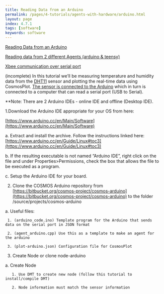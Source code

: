 ```yaml
---
title: Reading Data from an Arduino
permalink: /pages/4-tutorials/agents-with-hardware/arduino.html
layout: page
index: 4.7.1
tags: [software]
keywords: software
---
```

[Reading Data from an Arduino](https://docs.google.com/document/d/1nrOId7-6iBiTzjoFnFobEZpwlmBhdKSEu3mWkHiQ094/edit#heading=h.yi6izp7x6ipy)

[Reading data from 2 different Agents (arduino & teensy)](https://docs.google.com/document/d/1nrOId7-6iBiTzjoFnFobEZpwlmBhdKSEu3mWkHiQ094/edit#heading=h.w0pqw83bdzwg)

[Xbee communication over serial port](https://docs.google.com/document/d/1nrOId7-6iBiTzjoFnFobEZpwlmBhdKSEu3mWkHiQ094/edit#heading=h.jnyw5y84y1i)

(incomplete)
In this tutorial we’ll be measuring temperature and humidity data from the [DHT11](https://www.adafruit.com/product/386) sensor and plotting the real-time data using CosmosPlot. [The sensor is connected to the Arduino](https://learn.adafruit.com/dht) which in turn is connected to a computer that can read a serial port (USB to Serial). 

**Note: There are 2 Arduino IDEs - online IDE and offline (Desktop IDE).

1.Download the Arduino IDE appropriate for your OS from here: 
   
   [https://www.arduino.cc/en/Main/Software](https://www.arduino.cc/en/Main/Software)
   
   a. Extract and install the archive. Follow the instructions linked here: 
       [https://www.arduino.cc/en/Guide/Linux#toc3](https://www.arduino.cc/en/Guide/Linux#toc3)
   
   b. If the resulting executable is not named “Arduino IDE”, right click on the file and under Properties>Permissions, 
       check the box that allows the file to be executed as a program.
   
   c. Setup the Arduino IDE for your board.

2. Clone the COSMOS Arduino repository from [https://bitbucket.org/cosmos-project/cosmos-arduino](https://bitbucket.org/cosmos-project/cosmos-arduino)
   to the folder <cosmos>/source/projects/cosmos-arduino
      
  a. Useful files:
      
     1. (arduino_code.ino) Template program for the Arduino that sends data on the serial port in JSON format

     2. (agent_arduino.cpp) Use this as a template to make an agent for the arduino

     3. (plot-arduino.json) Configuration file for CosmosPlot 
  
 3. Create Node or clone node-arduino
  
   a. Create Node 
  
       1. Use DMT to create new node (follow this tutorial to install/compile DMT)

       2. Node information must match the sensor information
          


  
